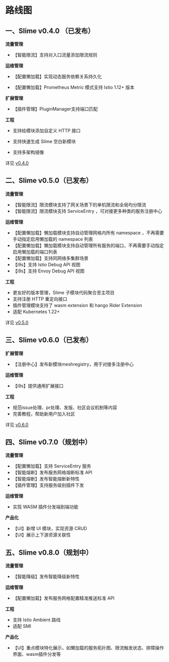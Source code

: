 # 路线图

## 一、Slime v0.4.0 （已发布）

**流量管理**

- 【智能限流】支持对入口流量添加限流规则

**运维管理**

- 【配置懒加载】实现动态服务依赖关系持久化

- 【配置懒加载】Prometheus Metric 模式支持 Istio 1.12+ 版本

**扩展管理**

- 【插件管理】PluginManager支持端口匹配

**工程**

- 支持给模块添加自定义 HTTP 接口

- 支持快速生成 Slime 空白新模块

- 支持多架构镜像

详见 [v0.4.0](https://github.com/slime-io/slime/releases/tag/v0.4.0)

## 二、Slime v0.5.0（已发布）

**流量管理**
- 【智能限流】限流模块支持了网关场景下的单机限流和全局均分限流
- 【智能限流】限流模块支持 ServiceEntry ，可对接更多种类的服务注册中心

**运维管理**

- 【配置懒加载】懒加载模块支持自动管理网格内所有 namespace ，不再需要手动指定启用懒加载的 namespace 列表
- 【配置懒加载】懒加载模块支持自动管理所有服务的端口，不再需要手动指定启用懒加载的端口列表
- 【配置懒加载】支持同网络多集群场景
- 【i9s】支持 Istio Debug API 视图
- 【i9s】支持 Envoy Debug API 视图

**工程**

- 更友好的版本管理，Slime 子模块代码聚合至主项目
- 支持注册 HTTP 重定向接口
- 插件管理模块支持了 wasm extension 和 hango Rider Extension
- 适配 Kubernetes 1.22+

详见 [v0.5.0](https://github.com/slime-io/slime/releases/tag/v0.5.0)

## 三、Slime v0.6.0（已发布）

**扩展管理**

- 【注册中心】发布新模块meshregistry，用于对接多注册中心

**运维管理**
- 【i9s】提供通用扩展接口

**工程**

- 规范issue处理、pr处理、发版、社区会议机制等内容
- 完善教程，帮助新用户加入社区

详见 [v0.6.0](https://github.com/slime-io/slime/releases/tag/v0.6.0)

## 四、Slime v0.7.0（规划中）

**流量管理**
- 【配置懒加载】支持 ServiceEntry 服务
- 【智能熔断】发布服务网格熔断标准 API
- 【智能熔断】发布智能熔断新特性
- 【插件管理】支持服务级别插件下发


**运维管理**

- 实现 WASM 插件分发端到端功能

**产品化**

- 【UI】新增 UI 模块，实现资源 CRUD
- 【UI】展示上下游资源关联性


## 五、Slime v0.8.0（规划中）

**流量管理**

- 【智能降级】发布智能降级新特性

**运维管理**

- 【配置懒加载】发布服务网格配置精准推送标准 API

**工程**

- 支持 Istio Ambient 路线
- 适配 SMI

**产品化**

- 【UI】重点模块特化展示，如懒加载的服务拓扑图、限流触发状态、排障操作界面、wasm插件分发等

